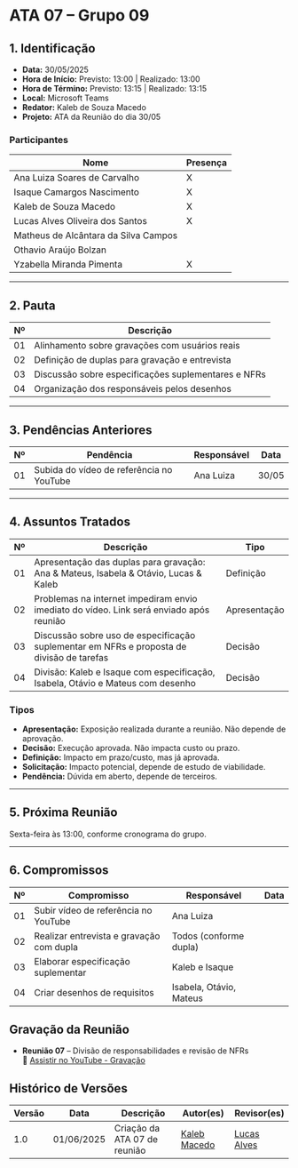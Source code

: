 # ATA 07 – Grupo 09

## 1. Identificação

- **Data:** 30/05/2025  
- **Hora de Início:** Previsto: 13:00 | Realizado: 13:00  
- **Hora de Término:** Previsto: 13:15 | Realizado: 13:15  
- **Local:** Microsoft Teams  
- **Redator:** Kaleb de Souza Macedo  
- **Projeto:** ATA da Reunião do dia 30/05

### Participantes

| Nome                                     | Presença |
|------------------------------------------|----------|
| Ana Luiza Soares de Carvalho             | X        |
| Isaque Camargos Nascimento               | X        |
| Kaleb de Souza Macedo                    | X        |
| Lucas Alves Oliveira dos Santos          | X        |
| Matheus de Alcântara da Silva Campos     |     |
| Othavio Araújo Bolzan                    |     |
| Yzabella Miranda Pimenta                 | X       |

---

## 2. Pauta

| Nº  | Descrição                                              |
|-----|--------------------------------------------------------|
| 01  | Alinhamento sobre gravações com usuários reais        |
| 02  | Definição de duplas para gravação e entrevista         |
| 03  | Discussão sobre especificações suplementares e NFRs    |
| 04  | Organização dos responsáveis pelos desenhos           |

---

## 3. Pendências Anteriores

| Nº  | Pendência                                     | Responsável | Data |
|-----|----------------------------------------------|-------------|------|
| 01  | Subida do vídeo de referência no YouTube      | Ana Luiza   | 30/05 |

---

## 4. Assuntos Tratados

| Nº  | Descrição                                                                                     | Tipo         |
|-----|-----------------------------------------------------------------------------------------------|--------------|
| 01  | Apresentação das duplas para gravação: Ana & Mateus, Isabela & Otávio, Lucas & Kaleb         | Definição    |
| 02  | Problemas na internet impediram envio imediato do vídeo. Link será enviado após reunião       | Apresentação |
| 03  | Discussão sobre uso de especificação suplementar em NFRs e proposta de divisão de tarefas     | Decisão      |
| 04  | Divisão: Kaleb e Isaque com especificação, Isabela, Otávio e Mateus com desenho              | Decisão      |

### Tipos

- **Apresentação:** Exposição realizada durante a reunião. Não depende de aprovação.  
- **Decisão:** Execução aprovada. Não impacta custo ou prazo.  
- **Definição:** Impacto em prazo/custo, mas já aprovada.  
- **Solicitação:** Impacto potencial, depende de estudo de viabilidade.  
- **Pendência:** Dúvida em aberto, depende de terceiros.

---

## 5. Próxima Reunião

Sexta-feira às 13:00, conforme cronograma do grupo.

---

## 6. Compromissos

| Nº  | Compromisso                                                        | Responsável           | Data  |
|-----|---------------------------------------------------------------------|------------------------|--------|
| 01  | Subir vídeo de referência no YouTube                              | Ana Luiza              |  |
| 02  | Realizar entrevista e gravação com dupla                          | Todos (conforme dupla) |   |
| 03  | Elaborar especificação suplementar                              | Kaleb e Isaque         |   |
| 04  | Criar desenhos de requisitos                                       | Isabela, Otávio, Mateus|   |

## Gravação da Reunião

- **Reunião 07** – Divisão de responsabilidades e revisão de NFRs  
  🔗 [Assistir no YouTube - Gravação](https://youtu.be/Gyb2z_Xl6qU)

## Histórico de Versões

| Versão | Data       | Descrição                | Autor(es)                              | Revisor(es)                        |
|--------|------------|--------------------------|----------------------------------------|------------------------------------|
| 1.0    | 01/06/2025 | Criação da ATA 07 de reunião | [Kaleb Macedo](https://github.com/kalebmacedo) | [Lucas Alves](https://github.com/LucasAlves71) |
